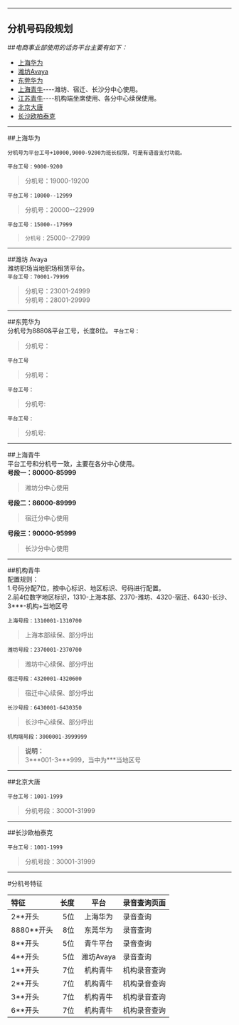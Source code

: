 ---------- 
分机号码段规划 
-------------  

##*电商事业部使用的话务平台主要有如下：*   
  - [上海华为](#海华为)  
  - [潍坊Avaya](#潍坊-avaya)  
  - [东莞华为](#东莞华为)  
  - [上海青牛](#上海青牛)----潍坊、宿迁、长沙分中心使用。  
  - [江苏青牛](#机构青牛)----机构端坐席使用、各分中心续保使用。  
  - [北京大唐](#北京大唐)  
  - [长沙欧柏泰克](#长沙欧柏泰克)  
   
---------- 
##上海华为  
   
    分机号为平台工号+10000,9000-9200为班长权限，可是有语音支付功能。  
   
   `平台工号：9000-9200`  
   
   >分机号：19000-19200  
   
   `平台工号：10000--12999` 
   
   >分机号：20000--22999  
   
   `平台工号：15000--17999`  
   
   >`分机号：`25000--27999  
   
---------- 
##潍坊 Avaya  
    潍坊职场当地职场租赁平台。  
   `平台工号：70001-79999`  
   >分机号：23001-24999  
   >分机号：28001-29999  
   
---------- 
##东莞华为  
    分机号为8880&平台工号，长度8位。
  `平台工号：`  
  >分机号：  
  
  `平台工号`  
  >分机号：  
  
  `平台工号：`  
  >分机号:
    
  `平台工号：`  
  >分机号:  
  
---------- 
##上海青牛   
    平台工号和分机号一致，主要在各分中心使用。  
  **号段一：80000-85999**
  >潍坊分中心使用  
  
  **号段二：86000-89999**
  >宿迁分中心使用  
  
  **号段三：90000-95999**
  >长沙分中心使用  
  
---------- 
##机构青牛  
    配置规则：  
    1.号码分配7位，按中心标识、地区标识、号码进行配置。  
    2.前4位数字地区标识，1310-上海本部、2370-潍坊、4320-宿迁、6430-长沙、3***-机构+当地区号
    
   `上海号段：1310001-1310700`  
   >上海本部续保、部分呼出
   
   `潍坊号段：2370001-2370700`  
   >潍坊中心续保、部分呼出
   
   `宿迁号段：4320001-4320600`  
   >宿迁中心续保、部分呼出
   
   `长沙号段：6430001-6430350`  
   >长沙中心续保、部分呼出  
   
   `机构端号段：3000001-3999999`
   >**说明：**  
   3&#42;&#42;&#42;001-3&#42;&#42;&#42;999，当中为&#42;&#42;&#42;当地区号 
   
---------- 
##北京大唐  
      
   `平台工号：1001-1999`  
   >分机号段：30001-31999  
   
----------
##长沙欧柏泰克  
      
   `平台工号：1001-1999`  
   >分机号段：30001-31999  
   
----------

#分机号特征

| 特征     | 长度   | 平台  |录音查询页面|
| :------- | ----: | :---: |:--------- |
|2**开头|5位|上海华为|录音查询|
|8880**开头|8位|东莞华为|录音查询|
|8**开头|5位|青牛平台|录音查询|
|4**开头|5位|潍坊Avaya|录音查询|
|1**开头|7位|机构青牛|机构录音查询|
|2**开头|7位|机构青牛|机构录音查询|
|3**开头|7位|机构青牛|机构录音查询|
|6**开头|7位|机构青牛|机构录音查询|
